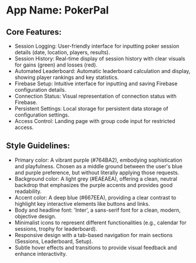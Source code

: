 # **App Name**: PokerPal

## Core Features:

- Session Logging: User-friendly interface for inputting poker session details (date, location, players, results).
- Session History: Real-time display of session history with clear visuals for gains (green) and losses (red).
- Automated Leaderboard: Automatic leaderboard calculation and display, showing player rankings and key statistics.
- Firebase Setup: Intuitive interface for inputting and saving Firebase configuration details.
- Connection Status: Visual representation of connection status with Firebase.
- Persistent Settings: Local storage for persistent data storage of configuration settings.
- Access Control: Landing page with group code input for restricted access.

## Style Guidelines:

- Primary color: A vibrant purple (#764BA2), embodying sophistication and playfulness. Chosen as a middle ground between the user's blue and purple preference, but without literally applying those requests.
- Background color: A light grey (#EAEAEA), offering a clean, neutral backdrop that emphasizes the purple accents and provides good readability.
- Accent color: A deep blue (#667EEA), providing a clear contrast to highlight key interactive elements like buttons and links.
- Body and headline font: 'Inter', a sans-serif font for a clean, modern, objective design.
- Minimalist icons to represent different functionalities (e.g., calendar for sessions, trophy for leaderboard).
- Responsive design with a tab-based navigation for main sections (Sessions, Leaderboard, Setup).
- Subtle hover effects and transitions to provide visual feedback and enhance interactivity.